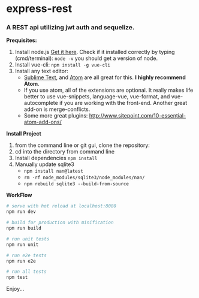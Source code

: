 # express-rest
### A REST api utilizing  jwt auth and sequelize.
**Prequisites:**

1.  Install node.js [Get it here](https://nodejs.org/en/). Check if it installed correctly by typing (cmd/terminal): `node -v` you should get a version of node.
2.  Install vue-cli: `npm install -g vue-cli`
3.  Install any text editor:
    * [Sublime Text](http://www.sitepoint.com/essential-sublime-text-javascript-plugins/), and [Atom](https://atom.io/) are all great for this. **I highly recommend Atom**.
    * If you use atom, all of the extensions are optional. It really makes life better to use vue-snippets, language-vue, vue-format, and vue-autocomplete if you are working with the front-end. Another great add-on is merge-conflicts.
    * Some more great plugins: http://www.sitepoint.com/10-essential-atom-add-ons/

**Install Project**

1.  from the command line or git gui, clone the repository:
2.  cd into the directory from command line
3.  Install dependencies `npm install`
4.  Manually update sqlite3
    * `npm install nan@latest`
    * `rm -rf node_modules/sqlite3/node_modules/nan/`
    * `npm rebuild sqlite3 --build-from-source`

**WorkFlow**

``` bash
# serve with hot reload at localhost:8080
npm run dev

# build for production with minification
npm run build

# run unit tests
npm run unit

# run e2e tests
npm run e2e

# run all tests
npm test
```

Enjoy...
